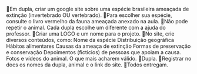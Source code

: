 🌱Em dupla, criar um google site sobre uma espécie brasileira ameaçada de extinção (invertebrado OU vertebrado). 
🌱Para escolher sua espécie, consulte o livro vermelho da fauna ameaçada anexado na aula.
🌱Não pode repetir o animal. Cada dupla escolhe um diferente com a ajuda do professor.
🌱Criar uma LOGO e um nome para o projeto.
🌱No site, crie diversos conteúdos, como:
Nome da espécie
Distribuição geográfica
Hábitos alimentares
Causas da ameaça de extinção
Formas de preservação e conservação
Depoimentos (fictícios) de pessoas que apoiam a causa.
Fotos e vídeos do animal.
O que mais acharem válido.
🔸Dupla.
🔸Registrar no docs os nomes da dupla, animal e o link do site.
🔸Todos entregam.
